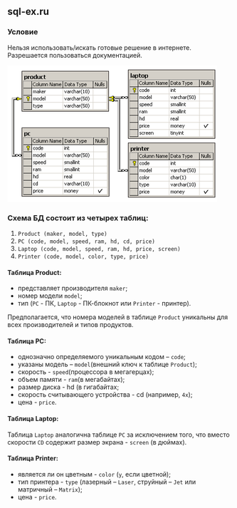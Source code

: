 ## sql-ex.ru

### Условие

Нельзя использовать/искать готовые решение в интернете. Разрешается пользоваться документацией.

![](assets/computers.gif?raw=true)

### Схема БД состоит из четырех таблиц:
1. `Product (maker, model, type)`
2.  `PC (code, model, speed, ram, hd, cd, price)`
3. `Laptop (code, model, speed, ram, hd, price, screen)`
4. `Printer (code, model, color, type, price)`

#### Таблица Product:
- представляет производителя `maker`;
- номер модели `model`;
- тип (`PC` - ПК, `Laptop` - ПК-блокнот или `Printer` - принтер).

Предполагается, что номера моделей в таблице `Product` уникальны для всех производителей и типов продуктов. 

#### Таблица PC:
- однозначно определяемого уникальным кодом – `code`;
- указаны модель – `model`(внешний ключ к таблице `Product`); 
- скорость - `speed`(процессора в мегагерцах);
- объем памяти - `ram`(в мегабайтах);
- размер диска - hd (в гигабайтах;
- скорость считывающего устройства - cd (например, `4x`);
- цена - `price`.

#### Таблица Laptop:

Таблица `Laptop` аналогична таблице `РС` за исключением того, что вместо
скорости `CD` содержит размер экрана - `screen` (в дюймах).

#### Таблица Printer:
- является ли он цветным - `color` (`y`, если цветной);
- тип принтера - `type` (лазерный – `Laser`, струйный – `Jet` или матричный – `Matrix`);
- цена - `price`.